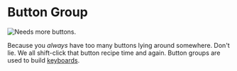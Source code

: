 # Button Group

![Needs more buttons.](oredict:oc:materialButtonGroup)

Because you *always* have too many buttons lying around somewhere. Don't lie. We all shift-click that button recipe time and again. Button groups are used to build [keyboards](../block/keyboard.md). 
